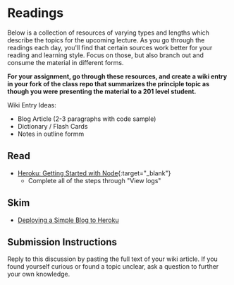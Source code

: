 # Readings

Below is a collection of resources of varying types and lengths which describe the topics for the upcoming lecture.  As you go through the readings each day, you'll find that certain sources work better for your reading and learning style. Focus on those, but also branch out and consume the material in different forms.

**For your assignment, go through these resources, and create a wiki entry in your fork of the class repo that summarizes the principle topic as though you were presenting the material to a 201 level student.**

Wiki Entry Ideas:

- Blog Article (2-3 paragraphs with code sample)
- Dictionary / Flash Cards
- Notes in outline formm

## Read

- [Heroku: Getting Started with Node](https://devcenter.heroku.com/articles/getting-started-with-nodejs#introduction){:target="_blank"}
  - Complete all of the steps through "View logs"

## Skim

- [Deploying a Simple Blog to Heroku](https://howtonode.org/deploy-blog-to-heroku)

## Submission Instructions

Reply to this discussion by pasting the full text of your wiki article. If you found yourself curious or found a topic unclear, ask a question to further your own knowledge.
